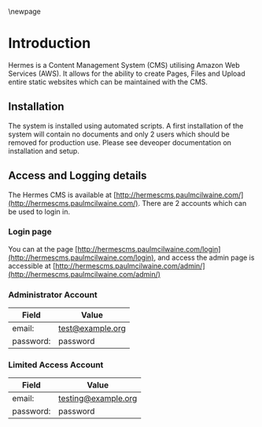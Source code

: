 \newpage 

# Introduction

Hermes is a Content Management System (CMS) utilising Amazon Web Services (AWS). It allows for the ability to create Pages, Files and Upload entire static websites which can be maintained with the CMS.

## Installation

The system is installed using automated scripts. A first installation of the system will contain no documents and only 2 users which should be removed for production use. Please see deveoper documentation on installation and setup.

## Access and Logging details

The Hermes CMS is available at [http://hermescms.paulmcilwaine.com/](http://hermescms.paulmcilwaine.com/). There are 2 accounts which can be used to login in.

### Login page

You can at the page [http://hermescms.paulmcilwaine.com/login](http://hermescms.paulmcilwaine.com/login), and access the admin page is accessible at [http://hermescms.paulmcilwaine.com/admin/](http://hermescms.paulmcilwaine.com/admin/)

### Administrator Account

| Field      | Value                       |
|------------|-----------------------------|
| email:     | test@example.org            |
| password:  | password                    |

### Limited Access Account

| Field      | Value                      |
|------------|----------------------------|
| email:     | testing@example.org        |
| password:  | password                   |
